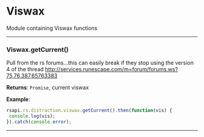 # Viswax

Module containing Viswax functions



* * *

### Viswax.getCurrent() 

Pull from the rs forums...this can easily break if they stop using the version 4 of the threadhttp://services.runescape.com/m=forum/forums.ws?75,76,387,65763383

**Returns**: `Promise`, current viswax

**Example**:

```js
rsapi.rs.distraction.viswax.getCurrent().then(function(vis) { console.log(vis);}).catch(console.error);
```



* * *










